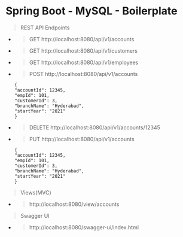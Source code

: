 # Spring Boot - MySQL - Boilerplate


>REST API Endpoints


* >GET http://localhost:8080/api/v1/accounts
 
* >GET http://localhost:8080/api/v1/customers

* >GET http://localhost:8080/api/v1/employees


* >POST http://localhost:8080/api/v1/accounts

  ```Request Body
  {
  "accountId": 12345,
  "empId": 101,
  "customerId": 3,
  "branchName": "Hyderabad",
  "startYear": "2021"
  }
  ```  
  


* >DELETE http://localhost:8080/api/v1/accounts/12345


* >PUT http://localhost:8080/api/v1/accounts

  ```Request Body
  {
  "accountId": 12345,
  "empId": 101,
  "customerId": 3,
  "branchName": "Hyderabad",
  "startYear": "2021"
  }
  ```



>Views(MVC)

* >http://localhost:8080/view/accounts


>Swagger UI

* >http://localhost:8080/swagger-ui/index.html